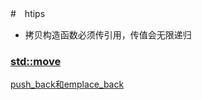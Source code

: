 #　htips

- 拷贝构造函数必须传引用，传值会无限递归





###  [std::move](.\move.md)

[push_back和emplace_back](.\push_back和emplace_back.md)

